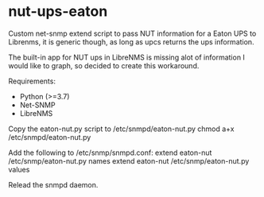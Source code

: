 # nut-ups-eaton
Custom net-snmp extend script to pass NUT information for a Eaton UPS to Librenms, it is generic though, as long as upcs returns the ups information.

The built-in app for NUT ups in LibreNMS is missing alot of information I would like to graph, so decided to create this workaround.

Requirements:
- Python (>=3.7)
- Net-SNMP
- LibreNMS

Copy the eaton-nut.py script to /etc/snmpd/eaton-nut.py
chmod a+x /etc/snmpd/eaton-nut.py

Add the following to /etc/snmp/snmpd.conf:
extend eaton-nut /etc/snmp/eaton-nut.py names
extend eaton-nut /etc/snmp/eaton-nut.py values

Relead the snmpd daemon.
